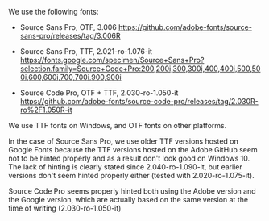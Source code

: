 We use the following fonts:

- Source Sans Pro, OTF, 3.006
  https://github.com/adobe-fonts/source-sans-pro/releases/tag/3.006R

- Source Sans Pro, TTF, 2.021-ro-1.076-it
  https://fonts.google.com/specimen/Source+Sans+Pro?selection.family=Source+Code+Pro:200,200i,300,300i,400,400i,500,500i,600,600i,700,700i,900,900i

- Source Code Pro, OTF + TTF, 2.030-ro-1.050-it
  https://github.com/adobe-fonts/source-code-pro/releases/tag/2.030R-ro%2F1.050R-it

We use TTF fonts on Windows, and OTF fonts on other platforms.

In the case of Source Sans Pro, we use older TTF versions hosted on Google
Fonts because the TTF versions hosted on the Adobe GitHub seem not to be
hinted properly and as a result don't look good on Windows 10. The lack of
hinting is clearly stated since 2.040-ro-1.090-it, but earlier versions don't
seem hinted properly either (tested with 2.020-ro-1.075-it).

Source Code Pro seems properly hinted both using the Adobe version and the
Google version, which are actually based on the same version at the time of
writing (2.030-ro-1.050-it)
